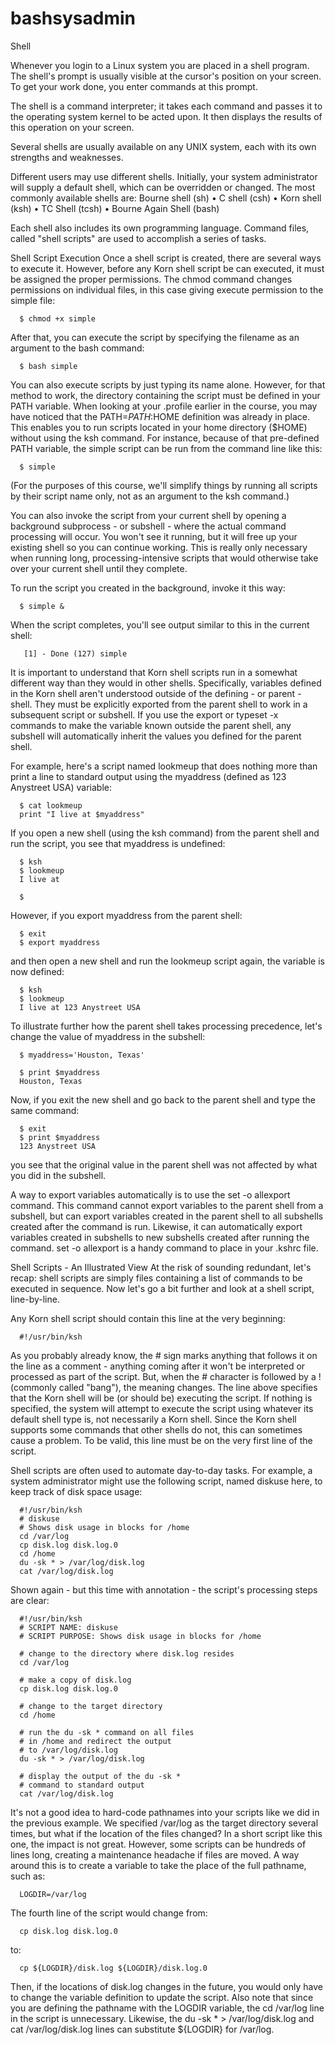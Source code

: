 # bashsysadmin

Shell 

Whenever you login to a Linux system you are placed in a shell program. The shell's prompt is usually visible at the cursor's position on your screen. To get your work done, you enter commands at this prompt. 

The shell is a command interpreter; it takes each command and passes it to the operating system kernel to be acted upon. It then displays the results of this operation on your screen. 

Several shells are usually available on any UNIX system, each with its own strengths and weaknesses. 

Different users may use different shells. Initially, your system administrator will supply a default shell, which can be overridden or changed. The most commonly available shells are: 
Bourne shell (sh) 
•	C shell (csh) 
•	Korn shell (ksh) 
•	TC Shell (tcsh) 
•	Bourne Again Shell (bash) 

Each shell also includes its own programming language. Command files, called "shell scripts" are used to accomplish a series of tasks. 



Shell Script Execution 
Once a shell script is created, there are several ways to execute it. However, before any Korn shell script be can executed, it must be assigned the proper permissions. The chmod command changes permissions on individual files, in this case giving execute permission to the simple file:

      $ chmod +x simple

After that, you can execute the script by specifying the filename as an argument to the bash command:

      $ bash simple

You can also execute scripts by just typing its name alone. However, for that method to work, the directory containing the script must be defined in your PATH variable. When looking at your .profile earlier in the course, you may have noticed that the PATH=$PATH:$HOME definition was already in place. This enables you to run scripts located in your home directory ($HOME) without using the ksh command. For instance, because of that pre-defined PATH variable, the simple script can be run from the command line like this:

      $ simple

(For the purposes of this course, we'll simplify things by running all scripts by their script name only, not as an argument to the ksh command.) 

You can also invoke the script from your current shell by opening a background subprocess - or subshell - where the actual command processing will occur. You won't see it running, but it will free up your existing shell so you can continue working. This is really only necessary when running long, processing-intensive scripts that would otherwise take over your current shell until they complete.

To run the script you created in the background, invoke it this way:

      $ simple & 

When the script completes, you'll see output similar to this in the current shell:

       [1] - Done (127) simple


 
 It is important to understand that Korn shell scripts run in a somewhat different way than they would in other shells. Specifically, variables defined in the Korn shell aren't understood outside of the defining - or parent - shell. They must be explicitly exported from the parent shell to work in a subsequent script or subshell. If you use the export or typeset -x commands to make the variable known outside the parent shell, any subshell will automatically inherit the values you defined for the parent shell.

For example, here's a script named lookmeup that does nothing more than print a line to standard output using the myaddress (defined as 123 Anystreet USA) variable:

      $ cat lookmeup
      print "I live at $myaddress"

If you open a new shell (using the ksh command) from the parent shell and run the script, you see that myaddress is undefined:

      $ ksh
      $ lookmeup
      I live at 

      $

However, if you export myaddress from the parent shell:

      $ exit
      $ export myaddress

and then open a new shell and run the lookmeup script again, the variable is now defined:

      $ ksh
      $ lookmeup
      I live at 123 Anystreet USA

To illustrate further how the parent shell takes processing precedence, let's change the value of myaddress in the subshell:

      $ myaddress='Houston, Texas'

      $ print $myaddress
      Houston, Texas

Now, if you exit the new shell and go back to the parent shell and type the same command:

      $ exit
      $ print $myaddress
      123 Anystreet USA

you see that the original value in the parent shell was not affected by what you did in the subshell. 

A way to export variables automatically is to use the set -o allexport command. This command cannot export variables to the parent shell from a subshell, but can export variables created in the parent shell to all subshells created after the command is run. Likewise, it can automatically export variables created in subshells to new subshells created after running the command. set -o allexport is a handy command to place in your .kshrc file.  



Shell Scripts - An Illustrated View
At the risk of sounding redundant, let's recap: shell scripts are simply files containing a list of commands to be executed in sequence. Now let's go a bit further and look at a shell script, line-by-line. 

Any Korn shell script should contain this line at the very beginning: 

      #!/usr/bin/ksh

As you probably already know, the # sign marks anything that follows it on the line as a comment - anything coming after it won't be interpreted or processed as part of the script. But, when the # character is followed by a ! (commonly called "bang"), the meaning changes. The line above specifies that the Korn shell will be (or should be) executing the script. If nothing is specified, the system will attempt to execute the script using whatever its default shell type is, not necessarily a Korn shell. Since the Korn shell supports some commands that other shells do not, this can sometimes cause a problem. To be valid, this line must be on the very first line of the script.

Shell scripts are often used to automate day-to-day tasks. For example, a system administrator might use the following script, named diskuse here, to keep track of disk space usage: 

      #!/usr/bin/ksh
      # diskuse
      # Shows disk usage in blocks for /home
      cd /var/log
      cp disk.log disk.log.0
      cd /home
      du -sk * > /var/log/disk.log
      cat /var/log/disk.log

Shown again - but this time with annotation - the script's processing steps are clear:

      #!/usr/bin/ksh
      # SCRIPT NAME: diskuse
      # SCRIPT PURPOSE: Shows disk usage in blocks for /home

      # change to the directory where disk.log resides
      cd /var/log

      # make a copy of disk.log
      cp disk.log disk.log.0

      # change to the target directory
      cd /home

      # run the du -sk * command on all files
      # in /home and redirect the output
      # to /var/log/disk.log
      du -sk * > /var/log/disk.log

      # display the output of the du -sk *
      # command to standard output
      cat /var/log/disk.log

It's not a good idea to hard-code pathnames into your scripts like we did in the previous example. We specified /var/log as the target directory several times, but what if the location of the files changed? In a short script like this one, the impact is not great. However, some scripts can be hundreds of lines long, creating a maintenance headache if files are moved. A way around this is to create a variable to take the place of the full pathname, such as:

      LOGDIR=/var/log

The fourth line of the script would change from:

      cp disk.log disk.log.0

to:

      cp ${LOGDIR}/disk.log ${LOGDIR}/disk.log.0

Then, if the locations of disk.log changes in the future, you would only have to change the variable definition to update the script. Also note that since you are defining the pathname with the LOGDIR variable, the cd /var/log line in the script is unnecessary. Likewise, the du -sk * > /var/log/disk.log and cat /var/log/disk.log lines can substitute ${LOGDIR} for /var/log.  
